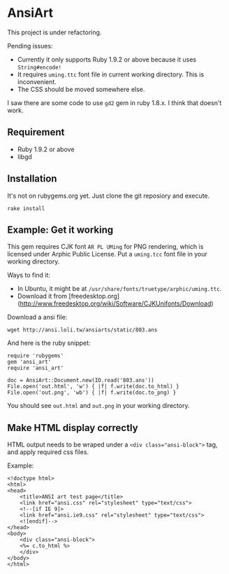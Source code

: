 # AnsiArt

This project is under refactoring.

Pending issues:

* Currently it only supports Ruby 1.9.2 or above because it uses `String#encode!`
* It requires `uming.ttc` font file in current working directory. This is inconvenient.
* The CSS should be moved somewhere else.

I saw there are some code to use `gd2` gem in ruby 1.8.x. I think that doesn't work.

## Requirement

* Ruby 1.9.2 or above
* libgd

## Installation

It's not on rubygems.org yet. Just clone the git reposiory and execute.

    rake install

## Example: Get it working

This gem requires CJK font `AR PL UMing` for PNG rendering, which is licensed under Arphic Public License.
Put a `uming.tcc` font file in your working directory. 

Ways to find it:

* In Ubuntu, it might be at `/usr/share/fonts/truetype/arphic/uming.ttc`.
* Download it from [freedesktop.org] (http://www.freedesktop.org/wiki/Software/CJKUnifonts/Download)

Download a ansi file:

    wget http://ansi.loli.tw/ansiarts/static/803.ans

And here is the ruby snippet:

    require 'rubygems'
    gem 'ansi_art'
    require 'ansi_art'

    doc = AnsiArt::Document.new(IO.read('803.ans'))
    File.open('out.html', 'w') { |f| f.write(doc.to_html) }
    File.open('out.png', 'wb') { |f| f.write(doc.to_png) }

You should see `out.html` and `out.png` in your working directory.

## Make HTML display correctly
HTML output needs to be wraped under a `<div class="ansi-block">` tag, and apply required css files.

Example:

    <!doctype html>
    <html>
	<head>
	    <title>ANSI art test page</title>
	    <link href="ansi.css" rel="stylesheet" type="text/css">
	    <!--[if IE 9]>
	    <link href="ansi.ie9.css" rel="stylesheet" type="text/css">
	    <![endif]-->
	</head>
	<body>
	    <div class="ansi-block">
		<%= c.to_html %>
	    </div>
	</body>
    </html>

